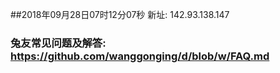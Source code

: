 ##2018年09月28日07时12分07秒 新址: 142.93.138.147
### 兔友常见问题及解答: https://github.com/wanggonging/d/blob/w/FAQ.md
